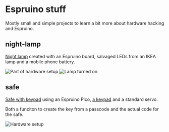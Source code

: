 # Espruino stuff

Mostly small and simple projects to learn a bit more about hardware hacking and Espruino.

## night-lamp
[Night lamp](./night-lamp) created with an Espruino board, salvaged LEDs from an IKEA lamp and a mobile phone battery.

![Part of hardware setup](https://github.com/user-attachments/assets/a19b81f4-bdb8-4c22-85d2-f30e8beb27a3)
![Lamp turned on](https://github.com/user-attachments/assets/0329145f-97af-47b5-a5fe-33f57a6bc5b1)

## safe
[Safe with keypad](./safe) using an Espruino Pico, [a keypad](https://www.digikey.no/no/products/detail/adafruit-industries-llc/419/5353596?so=85574670) and a standard servo.

Both a funciton to create the key from a passcode and the actual code for the safe. 

![Hardware setup](https://github.com/eklem/espruino-stuff/blob/trunk/safe/espruino-safe-hardware-setup.jpg)
